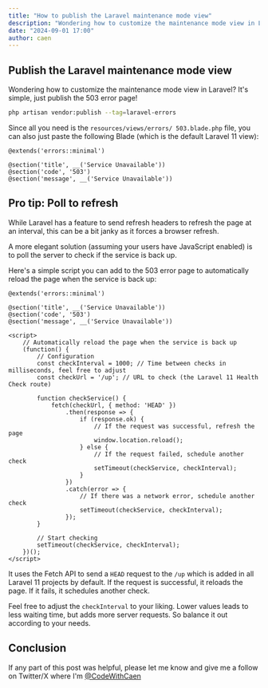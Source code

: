 ```yaml
---
title: "How to publish the Laravel maintenance mode view"
description: "Wondering how to customize the maintenance mode view in Laravel? Just publish the 503 error page."
date: "2024-09-01 17:00"
author: caen
---
```


## Publish the Laravel maintenance mode view

Wondering how to customize the maintenance mode view in Laravel? It's simple, just publish the 503 error page!

```bash
php artisan vendor:publish --tag=laravel-errors
```

Since all you need is the `resources/views/errors/ 503.blade.php` file, you can also just paste the following Blade (which is the default Laravel 11 view):

```blade
@extends('errors::minimal')

@section('title', __('Service Unavailable'))
@section('code', '503')
@section('message', __('Service Unavailable'))
```

## Pro tip: Poll to refresh

While Laravel has a feature to send refresh headers to refresh the page at an interval, this can be a bit janky as it forces a browser refresh.

A more elegant solution (assuming your users have JavaScript enabled) is to poll the server to check if the service is back up. 

Here's a simple script you can add to the 503 error page to automatically reload the page when the service is back up:

```blade
@extends('errors::minimal')

@section('title', __('Service Unavailable'))
@section('code', '503')
@section('message', __('Service Unavailable'))

<script>
    // Automatically reload the page when the service is back up
    (function() {
        // Configuration
        const checkInterval = 1000; // Time between checks in milliseconds, feel free to adjust
        const checkUrl = '/up'; // URL to check (the Laravel 11 Health Check route)

        function checkService() {
            fetch(checkUrl, { method: 'HEAD' })
                .then(response => {
                    if (response.ok) {
                        // If the request was successful, refresh the page
                        window.location.reload();
                    } else {
                        // If the request failed, schedule another check
                        setTimeout(checkService, checkInterval);
                    }
                })
                .catch(error => {
                    // If there was a network error, schedule another check
                    setTimeout(checkService, checkInterval);
                });
        }

        // Start checking
        setTimeout(checkService, checkInterval);
    })();
</script>
```

It uses the Fetch API to send a `HEAD` request to the `/up` which is added in all Laravel 11 projects by default. If the request is successful, it reloads the page. If it fails, it schedules another check. 

Feel free to adjust the `checkInterval` to your liking. Lower values leads to less waiting time, but adds more server requests. So balance it out according to your needs.

## Conclusion

If any part of this post was helpful, please let me know and give me a follow on Twitter/X where I'm [@CodeWithCaen](https://twitter.com/CodeWithCaen)
